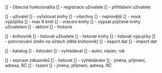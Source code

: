 [] - Obecná funkcionalita
  [] - registrace uživatele
  [] - přihlášení uživatele

[] - uživatel
  [] - vylistovat knihy
    [] - všechny
    [] - nejnovější
  [] - nová výpůjčka
  [] - max 6 knih
  [] - vrácení knihy
  [] - vypsat půjčené knihy uživatelem
    [] - aktivní
    [] - historie
  
[] - knihovník
  [] - listovat uživatele
  [] - listovat knihy
  [] - listovat výpujčky
  [] - potvrzování změn na účtech (dělá knihovník)
  [] - export dat
  [] - import dat

[] - katalog
  [] - listování
  [] - vyhledávat
    [] - autor, název, rok

[] - seznam zákazníků
  [] - listovat
  [] - vyhledávání
    [] - jména, příjmení, adresa, RČ
  [] - řazení
    [] - jména, příjmení, adresa, RČ